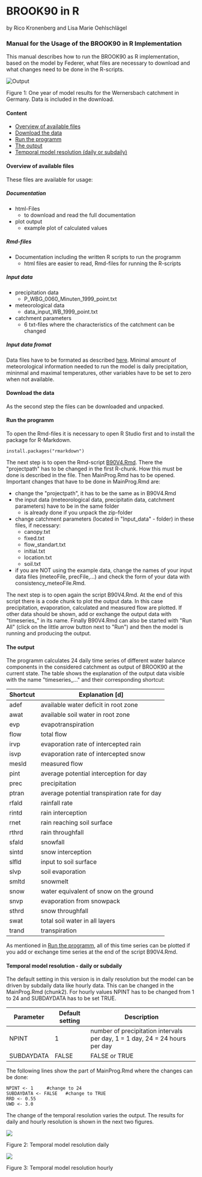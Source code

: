 # BROOK90 in R
by Rico Kronenberg and Lisa Marie Oehlschlägel

### Manual for the Usage of the BROOK90 in R Implementation
This manual describes how to run the BROOK90 as R implementation, based on the model by Federer, what files are necessary to download and what changes need to be done in the R-scripts.

![Output](https://github.com/rkronen/Brook90_R/blob/master/Documentation/Plot_Output/model_results.png)

Figure 1: One year of model results for the Wernersbach catchment in Germany. Data is included in the download.

#### Content

* [Overview of available files](#overview-of-available-files)
* [Download the data](#download-the-data)
* [Run the programm](#run-the-programm)
* [The output](#the-output)
* [Temporal model resolution (daily or subdaily)](#temporal-model-resolution---daily-or-subdaily)

#### Overview of available files
These files are available for usage:

##### Documentation
* html-Files
  + to download and read the full documentation
* plot output
  + example plot of calculated values
  
##### Rmd-files
* Documentation including the written R scripts to run the programm
  + html files are easier to read, Rmd-files for running the R-scripts

##### Input data
* precipitation data
    + P_WBG_0060_Minuten_1999_point.txt
* meteorological data
    + data_input_WB_1999_point.txt
* catchment parameters
    + 6 txt-files where the characteristics of the catchment can be changed
##### Input data fromat
Data files have to be formated as described [here](https://htmlpreview.github.io/?https://github.com/rkronen/Brook90_R/blob/master/Documentation/HTML_Files/MainProg.html). Minimal amount of meteorological information needed to run the model is daily precipitation, mininmal and maximal temperatures, other variables have to be set to zero when not available.  

#### Download the data
As the second step the files can be downloaded and unpacked. 

#### Run the programm
To open the Rmd-files it is necessary to open R Studio first and to install the package for R-Markdown.

```{r}
install.packages("rmarkdown")
```
The next step is to open the Rmd-script [B90V4.Rmd](https://htmlpreview.github.io/?https://github.com/rkronen/Brook90_R/blob/master/Documentation/HTML_Files/B90V4.html). There the "projectpath" has to be changed in the first R-chunk. How this must be done is described in the file. Then MainProg.Rmd has to be opened. Important changes that have to be done in MainProg.Rmd are:

* change the "projectpath", it has to be the same as in B90V4.Rmd
* the input data (meteorological data, precipitatin data, catchment parameters) have to be in the same folder 
  + is already done if you unpack the zip-folder
* change catchment parameters (located in "Input_data" - folder) in these files, if necessary:
    + canopy.txt
    + fixed.txt
    + flow_standart.txt
    + initial.txt
    + location.txt
    + soil.txt
* if you are NOT using the example data, change the names of your input data files (meteoFile, precFile,...) and check the form of your data with consistency_meteoFile.Rmd.

The next step is to open again the script B90V4.Rmd. At the end of this script there is a code chunk to plot the output data. In this case precipitation, evaporation, calculated and measured flow are plotted. If other data should be shown, add or exchange the output data with "timeseries_" in its name. Finally B90V4.Rmd can also be started with "Run All" (click on the little arrow button next to "Run") and then the model is running and producing the output.

#### The output
The programm calculates 24 daily time series of different water balance components in the considered catchment as output of BROOK90 at the current state. The table shows the explanation of the output data visible with the name "timeseries_..." and their corresponding shortcut:

Shortcut|Explanation [d]
--------|-------------------------------------
adef    |available water deficit in root zone
awat    |available soil water in root zone
evp     |evapotranspiration
flow    |total flow
irvp    |evaporation rate of intercepted rain
isvp    |evaporation rate of intercepted snow
mesld   |measured flow
pint    |average potential interception for day
prec    |precipitation
ptran   |average potential transpiration rate for day
rfald   |rainfall rate
rintd   |rain interception
rnet    |rain reaching soil surface
rthrd   |rain throughfall
sfald   |snowfall
sintd   |snow interception
slfld   |input to soil surface
slvp    |soil evaporation
smltd   |snowmelt
snow    |water equivalent of snow on the ground
snvp    |evaporation from snowpack
sthrd   |snow throughfall
swat    |total soil water in all layers
trand   |transpiration

As mentioned in [Run the programm](#run-the-programm), all of this time series can be plotted if you add or exchange time series at the end of the script B90V4.Rmd.

#### Temporal model resolution - daily or subdaily
The default setting in this version is in daily resolution but the model can be driven by subdaily data like hourly data. This can be changed in the MainProg.Rmd (chunk2). For hourly values NPINT has to be changed from 1 to 24 and SUBDAYDATA has to be set TRUE. 

Parameter |Default setting|Description
----------|---------------|-------------
NPINT     |1      |number of precipitation intervals per day,  1 = 1 day, 24 = 24 hours per day
SUBDAYDATA|FALSE  |FALSE or TRUE

The following lines show the part of MainProg.Rmd where the changes can be done:

```{r chunk2}
NPINT <- 1     #change to 24    
SUBDAYDATA <- FALSE   #change to TRUE
RRD <- 0.55
UWD <- 3.0
```

The change of the temporal resolution varies the output. The results for daily and hourly resolution is shown in the next two figures.

![](https://github.com/rkronen/Brook90_R/blob/master/Documentation/Plot_Output/resolution_daily.png)

Figure 2: Temporal model resolution daily

![](https://github.com/rkronen/Brook90_R/blob/master/Documentation/Plot_Output/resolution_hourly.png)

Figure 3: Temporal model resolution hourly
